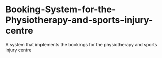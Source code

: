 # Booking-System-for-the-Physiotherapy-and-sports-injury-centre
A system that implements the bookings for the physiotherapy and sports injury centre
